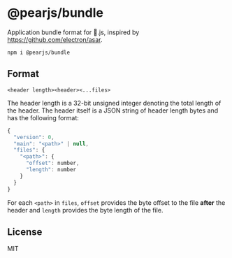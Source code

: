 # @pearjs/bundle

Application bundle format for :pear:.js, inspired by <https://github.com/electron/asar>.

```
npm i @pearjs/bundle
```

## Format

```
<header length><header><...files>
```

The header length is a 32-bit unsigned integer denoting the total length of the header. The header itself is a JSON string of header length bytes and has the following format:

```js
{
  "version": 0,
  "main": "<path>" | null,
  "files": {
    "<path>": {
      "offset": number,
      "length": number
    }
  }
}
```

For each `<path>` in `files`, `offset` provides the byte offset to the file **after** the header and `length` provides the byte length of the file.

## License

MIT
